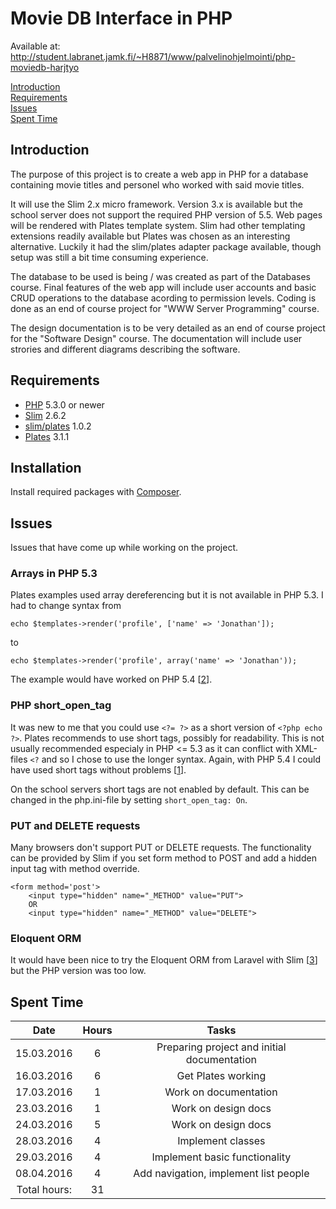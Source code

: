 # Movie DB Interface in PHP

Available at: http://student.labranet.jamk.fi/~H8871/www/palvelinohjelmointi/php-moviedb-harjtyo

[Introduction](#introduction)  
[Requirements](#requirements)  
[Issues](#issues)  
[Spent Time](#spent-time)  

## Introduction

The purpose of this project is to create a web app in PHP for a database containing movie titles and personel who worked with said movie titles.

It will use the Slim 2.x micro framework. Version 3.x is available but the school server does not support the required PHP version of 5.5. Web pages will be rendered with Plates template system. Slim had other templating extensions readily available but Plates was chosen as an interesting alternative. Luckily it had the slim/plates adapter package available, though setup was still a bit time consuming experience.

The database to be used is being / was created as part of the Databases course. Final features of the web app will include user accounts and basic CRUD operations to the database acording to permission levels. Coding is done as an end of course project for "WWW Server Programming" course.

The design documentation is to be very detailed as an end of course project for the "Software Design" course. The documentation will include user strories and different diagrams describing the software.

## Requirements

- [PHP](http://php.net/) 5.3.0 or newer
- [Slim](http://www.slimframework.com/) 2.6.2
- [slim/plates](https://packagist.org/packages/slim/plates) 1.0.2
- [Plates](http://platesphp.com/) 3.1.1

## Installation

Install required packages with [Composer](https://getcomposer.org/).

## Issues

Issues that have come up while working on the project.

### Arrays in PHP 5.3

Plates examples used array dereferencing but it is not available in PHP 5.3. I had to change syntax from

    echo $templates->render('profile', ['name' => 'Jonathan']);
to

    echo $templates->render('profile', array('name' => 'Jonathan'));

The example would have worked on PHP 5.4 [[2]].

### PHP short_open_tag

It was new to me that you could use `<?= ?>` as a short version of `<?php echo ?>`. Plates recommends to use short tags, possibly for readability. This is not usually recommended especialy in PHP <= 5.3 as it can conflict with XML-files `<?` and so I chose to use the longer syntax. Again, with PHP 5.4 I could have used short tags without problems [[1]].

On the school servers short tags are not enabled by default. This can be changed in the php.ini-file by setting `short_open_tag: On`.

### PUT and DELETE requests

Many browsers don't support PUT or DELETE requests. The functionality can be provided by Slim if you set form method to POST and add a hidden input tag with method override.

    <form method='post'>
        <input type="hidden" name="_METHOD" value="PUT">
		OR
        <input type="hidden" name="_METHOD" value="DELETE">

### Eloquent ORM

It would have been nice to try the Eloquent ORM from Laravel with Slim [[3]] but the PHP version was too low.

## Spent Time

| Date | Hours | Tasks |
| :---: | :---: | :---: |
| 15.03.2016 | 6 | Preparing project and initial documentation |
| 16.03.2016 | 6 | Get Plates working |
| 17.03.2016 | 1 | Work on documentation |
| 23.03.2016 | 1 | Work on design docs |
| 24.03.2016 | 5 | Work on design docs |
| 28.03.2016 | 4 | Implement classes |
| 29.03.2016 | 4 | Implement basic functionality |
| 08.04.2016 | 4 | Add navigation, implement list people |
| Total hours: | 31 |  |

[1]: http://php.net/manual/en/ini.core.php#ini.short-open-tag
[2]: http://stackoverflow.com/questions/742764/php-syntax-for-dereferencing-function-result
[3]: https://packagist.org/packages/illuminate/database